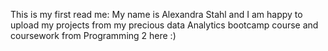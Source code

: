 This is my first read me: My name is Alexandra Stahl and I am happy to upload my projects from my precious data Analytics bootcamp course and coursework from Programming 2 here :)
<!---
Alexandrastahl333/Alexandrastahl333 is a ✨ special ✨ repository because its `README.md` (this file) appears on your GitHub profile.
You can click the Preview link to take a look at your changes.
--->
